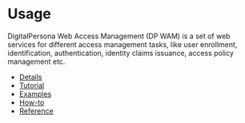 # Usage

DigitalPersona Web Access Management (DP WAM) is a set of web services for different access management tasks,
like user enrollment, identification, authentication, identity claims issuance, access policy management
etc.

* [Details](./details)
* [Tutorial](./tutorial)
* [Examples](./examples)
* [How-to](./how-to)
* [Reference](./reference)
